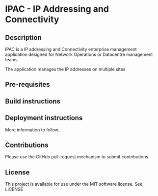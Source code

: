 IPAC - IP Addressing and Connectivity
====

## Description

IPAC is a IP addressing and Connectivity enterprise management application designed for Network Operations or Datacentre management teams.

The application manages the IP addresses on multiple sites


## Pre-requisites


## Build instructions


## Deployment instructions


More information to follow...



## Contributions

Please use the GitHub pull-request mechanism to submit contributions.


## License

This project is available for use under the MIT software license.
See LICENSE